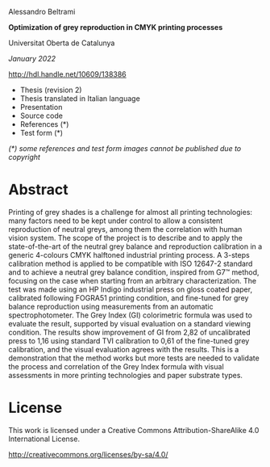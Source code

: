 Alessandro Beltrami

**Optimization of grey reproduction in CMYK printing processes**

Universitat Oberta de Catalunya

_January 2022_

http://hdl.handle.net/10609/138386

- Thesis (revision 2)
- Thesis translated in Italian language
- Presentation
- Source code
- References (*)
- Test form (*)

_(*) some references and test form images cannot be published due to copyright_

# Abstract
Printing of grey shades is a challenge for almost all printing technologies: many factors need to be kept under control to allow a consistent reproduction of neutral greys, among them the correlation with human vision system. The scope of the project is to describe and to apply the state-of-the-art of the neutral grey balance and reproduction calibration in a generic 4-colours CMYK halftoned industrial printing process. A 3-steps calibration method is applied to be compatible with ISO 12647-2 standard and to achieve a neutral grey balance condition, inspired from G7™ method, focusing on the case when starting from an arbitrary characterization. The test was made using an HP Indigo industrial press on gloss coated paper, calibrated following FOGRA51 printing condition, and fine-tuned for grey balance reproduction using measurements from an automatic spectrophotometer. The Grey Index (GI) colorimetric formula was used to evaluate the result, supported by visual evaluation on a standard viewing condition.
The results show improvement of GI from 2,82 of uncalibrated press to 1,16 using standard TVI calibration to 0,61 of the fine-tuned grey calibration, and the visual evaluation agrees with the results. This is a demonstration that the method works but more tests are needed to validate the process and correlation of the Grey Index formula with visual assessments in more printing technologies and paper substrate types.

# License
This work is licensed under a Creative Commons Attribution-ShareAlike 4.0 International License.

http://creativecommons.org/licenses/by-sa/4.0/

